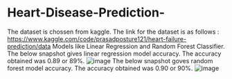 # Heart-Disease-Prediction-

The dataset is chossen from kaggle. The link for the dataset is as follows : 
https://www.kaggle.com/code/prasadposture121/heart-failure-prediction/data
Models like Linear Regression and Random Forest Classifier. 
The below snapshot gives linear regression model accuracy. The accuracy obtained was 0.89 or 89%. 
![image](https://user-images.githubusercontent.com/20492104/217032188-2b0dda4e-7120-466f-9ee5-221023101106.png)
The below snapshot goves random forest model accuracy. The accuracy obtained was 0.90 or 90%. 
![image](https://user-images.githubusercontent.com/20492104/217032697-a48384b1-28fd-4c94-89b8-65c3a2e79373.png)
